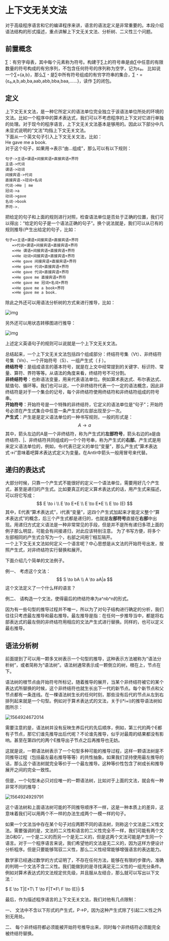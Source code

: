 # 上下文无关文法
对于高级程序语言和它的编译程序来讲，语言的语法定义是非常重要的。本段介绍语法结构的形式描述，重点讲解上下文无关文法、分析树、二义性三个问题。  
## 前置概念
∑：有穷字母表，其中每个元素称为符号。构建于∑上的符号串是由∑中任意的有限数量的符号构成的有穷序列，不包含任何符号的序列称为空字，记为ε₀。
比如说一个∑={a,b}，那么∑﹡是∑中所有符号组成的有穷字符串的集合，∑﹡={ε₀,a,b,ab,ba,aab,abb,bba,baa,......}，读作 ∑的闭包。  
## 定义
上下文无关文法，是一种它所定义的语法单位完全独立于该语法单位所处的环境的文法。比如一个程序中的算术表达式，我们可以不考虑程序的上下文对它进行单独的处理。对于现今的程序语言，上下文无关文法基本是够用的。因此以下部分中凡未显式说明的“文法”均指上下文无关文法。  
下面从一个英文句子引入上下文无关文法，比如：  
He gave me a book.  
对于这个句子，如果用->表示“由…组成”，那么可以有以下规则：  

```
句子->主语+谓语+间接宾语+直接宾语+界符
主语->代词
谓语->动词
间接宾语->代词
直接宾语->冠词+名词
代词->He | me
冠词->a
动词->gave
名词->book
界符->.
```

把给定的句子和上面的规则进行对照，检查语法单位是否处于正确的位置，我们可以得出：“给定的句子是一个语法正确的句子”。换个说法就是，我们可以从已有的规则推导/产生出给定的句子，比如：  
```
句子=>主语+谓语+间接宾语+直接宾语+界符
   =>代词+谓语+间接宾语+直接宾语+界符
   =>He 谓语+间接宾语+直接宾语+界符
   =>He 动词+间接宾语+直接宾语+界符
   =>He gave 间接宾语+直接宾语+界符
   =>He gave 代词+直接宾语+界符
   =>He gave 代词+直接宾语+界符
   =>He gave me 直接宾语+界符
   =>He gave me 冠词+名词+界符
   =>He gave me a book+界符
   =>He gave me a book.
```
除此之外还可以用语法分析树的方式来进行推导，比如：  

![img](assets/clip_image002-1564725064074.png)

另外还可以用状态转移图进行推导：

![img](assets/clip_image002-1564725293039.png)

上述定义英语句子的规则可以说就是一个上下文无关文法。  

总结起来，一个上下文无关文法包括四个组成部分：终结符号集（Vt）、非终结符号集（Vn）、一个开始符号（S）、一组产生式（∮）。  
**终结符号**：是组成语言的基本符号，就是在上文中经常提到的关键字、标识符、常量、算符、界符等等。从语法的角度来看，终结符号不可分割。  
**非终结符号**：也称语法变量，用来代表语法单位。例如算术表达式、布尔表达式、赋值句、循环等。我们也可以说，一个非终结符代表一个一定的语法概念，因此非终结符是对于一个集合的记号，每个非终结符使用终结符和非终结符组成的符号串。  
**开始符号**：开始符号是一个特殊的非终结符，它定义的语法单位是“句子”；开始符号必须在产生式集合中任意一条产生式的左部出现至少一次。  
**产生式**：产生是是定义语法单位的一种书写规则，一般的形式是：  
$$
A \to a
$$
其中，箭头左边的A是一个非终结符，称为产生式的**左部符号**，箭头右边的a是由终结符、|、非终结符共同组成的一个个符号串，称为产生式的**右部**。产生式是用来定义语法单位的，例如，令i代表已定义的单位“变量”，那么产生式“算术表达式->i”意味着吧算术表达式定义为变量。在Antlr中箭头一般用冒号来代替。  

## 递归的表达式

   大部分时候，只靠一个产生式不能很好的定义一个语法单位，需要用好几个产生式，甚至是递归的产生式。比如要真正的定义算术表达式的话，用产生式来描述，可以将它写成：
$$
E \to i \\
E \to E+E \\
E \to E*E \\
E \to (E)
$$
其中，E代表“算术表达式”，i代表“变量”，这四个产生式加起来才能定义整个“算术表达式”的概念，后三个产生式都是递归的，也就是**左部符号**直接在**右部**中出现。用递归方式定义语法是一种非常常见的手段，但是并不是所有递归多项上面的例子那么明显，可能会有间接递归，对此应该特别注意。
为了书写方便，将多个左部相同的产生式合写为一个，右部之间用‘|’相互隔开。  
一个上下文无关文法如何定义一个语言呢？中心思想是从文法的开始符号出发，按照产生式，对非终结符实行替换和展开。  

下面介绍几个简单的文法例子。  

例一、  考虑这个文法：
$$
S \to bA \\
A \to aA|a
$$
这个文法定义了一个什么样的语言？

例二、  请构造一个文法，使得最后的终结符串为a^nb^n的形式。

因为有一些句型的推导过程并不唯一，所以为了对句子结构进行确定的分析，我们往往只考虑最左推导和最右推导。最左推导是指：在任何一步推导当中，都是将右部表达式的最左侧的非终结符用相应的文法产生式进行替换。同样的，也可以定义最右推导。

## 语法分析树

前面提到了可以用一颗多叉树表示一个句型的推导，这种表示方法被称为“语法分析树”，或者简称为“语法树”。语法树通常表示成一颗倒立的树，根在上，节点在下。  

语法树的根节点由开始符号所标记，随着推导的展开，当某个非终结符被它的某个表达式所替换的时候，这个非终结符也就生长出下一代的新节点。每个新节点和父节点都有一条连线。在一棵语法树生长的任何时刻，那些没有后代的节点从左到右排列起来就是一个句型。例如对于算术表达式的文法，关于(i*i+i)的推导语法树如图所示：

![1564924672014](assets\1564924672014.png)

需要注意的是，语法树并没有反映生养后代的先后顺序，例如，第三代的两个E都有子节点，那它们谁先推导出后代呢？不论谁先推导，似乎对最周的结果都没有影响。甚至在第四代的两个E推导出子节点之后再推导也无妨。

这就是说，一颗语法树表示了一个句型多种可能的推导过程，这样一颗语法树是不同推导过程（包括最左最右推导等等）的共性抽象。如果我们坚持使用最左推导的话，那么这个语法树就完全等价于一个最左推导。这种等价性包含了树成长和推导展开之间的完全一致性。

但是，一个句型未必只对应唯一的一颗语法树，比如对于上面的文法，就会有一种非常不同的推导：

![1564924929791](assets/1564924929791.png)

这个语法树和上面语法树可能的不同推导顺序不一样，这是一种本质上的差异，这意味着我们可以用两个不一样的办法生成两个一模一样的句子。

如果一个文法当中存在某个句子对应两颗不同的语法树，则称这个文法是二义性文法。需要强调的是，文法的二义性和语言的二义性完全不一样，我们可能有两个文法G和G’，一个是二义的而另一个是无二义的，但是这两个文法可能是产生同一个语言。对于一个程序语言来说，我们希望他的文法是无二义的，因为这样方便设计分析程序。但是只要能够驾驭二义性，那么二义性经常能够增强语言的表达能力。

数学家已经通过数学的方式证明了，不存在任何方法，能够在有限的步骤内，准确的判明一个文法不含二义性。我们能做到的是寻找满足无二义性的一组充分条件。例如对算术表达式的文法规定优先级，并且服从左结合，那么就可以写出以下文法：

$
E \to T|E+T\\
T \to F|T*F\\
F \to (E)|i
$

最后，作为描述程序语言的上下文无关文法，我们对他有几点限制：

一、 文法中不含以下形式的产生式，P->P，因为这种产生式除了引起二义性之外别无用处。

二、 每个非终结符都必须能被开始符号推导出来，同时每个非终结符必须能完全被终结符替换。